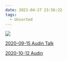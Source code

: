 ```yaml
---
date: 2021-04-27 23:56:22
tags:
  - Unsorted
---
```


![](../../../../attachments/Pasted%20image%2020210427234039.png)

 [2020-09-15  Audin Talk](../../Reading%20Groups/Floer%20Reading%20Group/Talk6/2020-09-15%20%20Audin%20Talk.md)
  
[2020-10-12 Audin](../../Reading%20Groups/Floer%20Reading%20Group/Talk7/2020-10-12%20Audin.md)


